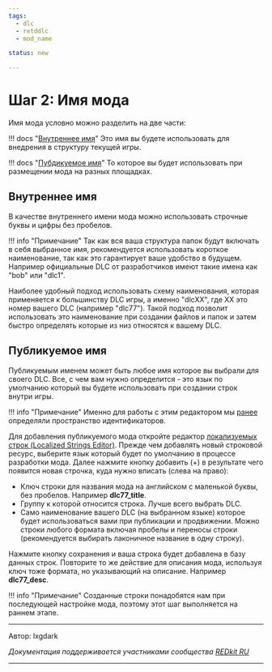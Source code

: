 ```yaml
---
tags:
  - dlc
  - retddlc
  - mod_name

status: new

---
```

# Шаг 2: Имя мода

Имя мода условно можно разделить на две части:

!!! docs "[Внутреннее имя](#_1)"
    Это имя вы будете использовать для внедрения в структуру текущей игры.

!!! docs "[Пубдикуемое имя](#_2)"
    То которое вы будет использовать при размещении мода на разных площадках.

## Внутреннее имя

В качестве внутреннего имени мода можно использовать строчные буквы и цифры без пробелов.

!!! info "Примечание"
    Так как вся ваша структура папок будут включать в себя выбранное имя, рекомендуется использовать короткое наименование, так как это гарантирует ваше удобство в будущем.
    Например официальные DLC от разработчиков имеют такие имена как "bob" или "dlc1".

Наиболее удобный подход использовать схему наименования, которая применяется к большинству DLC игры, а именно "dlcXX", где XX это номер вашего DLC (например "dlc77").
Такой подход позволит использовать это наименование при создании файлов и папок и затем быстро определять которые из низ относятся к вашему DLC.

## Публикуемое имя

Публикуемым именем может быть любое имя которое вы выбрали для своего DLC. Все, с чем вам нужно определится - это язык по умолчанию который вы будете использовать при создании строк внутри игры.

!!! info "Примечание"
    Именно для работы с этим редактором мы [ранее](../dlc_steps/step_1.md) определяли пространство идентификаторов.

Для добавления публикуемого мода откройте редактор [локализуемых строк (Localized Strings Editor)](../../../references/editors/localized_strings_editor.md).
Прежде чем добавлять новый строковой ресурс, выберите язык который будет по умолчанию в процессе разработки мода.
Далее нажмите кнопку добавить (+) в результате чего появится новая строчка, куда нужно вписать (слева на право):

- Ключ строки для названия мода на английском с маленькой буквы, без пробелов. Например **dlc77_title**.
- Группу к которой относится строка. Лучше всего выбрать DLC.
- Само наименование вашего DLC (на выбранном языке) которое будет использоваться вами при публикации и продвижении. Можно строки любого формата включая пробелы и переносы строки (рекомендуется выбирать лаконичное название в одну строку).

Нажмите кнопку сохранения и ваша строка будет добавлена в базу данных строк.
Повторите то же действие для описания мода, используя ключ тоже формата, но указывающий на описание. Например **dlc77_desc**.

!!! info "Примечание"
    Созданные строки понадобятся нам при последующей настройке мода, поэтому этот шаг выполняется на раннем этапе.

***
Автор: lxgdark

*Документация поддерживается участниками сообщества [REDkit RU](https://discord.gg/kRTEy8KcNa)*
***
